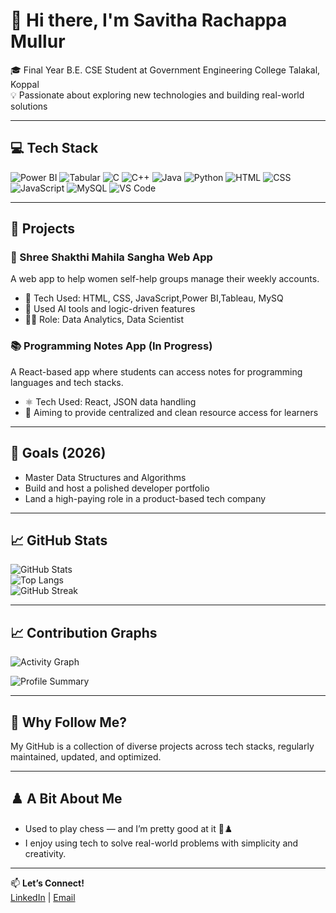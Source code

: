 # 👋 Hi there, I'm Savitha Rachappa Mullur

🎓 Final Year B.E. CSE Student at Government Engineering College Talakal, Koppal  
💡 Passionate about exploring new technologies and building real-world solutions

---

## 💻 Tech Stack

![Power BI](https://img.shields.io/badge/Power%20BI-F2C811?style=flat&logo=powerbi&logoColor=black)
![Tabular](https://img.shields.io/badge/Tabular-CC2927?style=flat&logo=microsoftsqlserver&logoColor=white)
![C](https://img.shields.io/badge/C-00599C?style=flat&logo=c&logoColor=white)
![C++](https://img.shields.io/badge/C++-00599C?style=flat&logo=c%2B%2B&logoColor=white)
![Java](https://img.shields.io/badge/Java-007396?style=flat&logo=java&logoColor=white)
![Python](https://img.shields.io/badge/Python-3776AB?style=flat&logo=python&logoColor=white)
![HTML](https://img.shields.io/badge/HTML5-E34F26?style=flat&logo=html5&logoColor=white)
![CSS](https://img.shields.io/badge/CSS3-1572B6?style=flat&logo=css3&logoColor=white)
![JavaScript](https://img.shields.io/badge/JavaScript-F7DF1E?style=flat&logo=javascript&logoColor=black)
![MySQL](https://img.shields.io/badge/MySQL-4479A1?style=flat&logo=mysql&logoColor=white)
![VS Code](https://img.shields.io/badge/VS_Code-007ACC?style=flat&logo=visual-studio-code&logoColor=white)

---

## 🚀 Projects

### 💼 Shree Shakthi Mahila Sangha Web App
A web app to help women self-help groups manage their weekly accounts.
- 🔧 Tech Used: HTML, CSS, JavaScript,Power BI,Tableau, MySQ
- 🤖 Used AI tools and logic-driven features
- 👨‍💻 Role: Data Analytics, Data Scientist

### 📚 Programming Notes App (In Progress)
A React-based app where students can access notes for programming languages and tech stacks.
- ⚛️ Tech Used: React, JSON data handling
- 📌 Aiming to provide centralized and clean resource access for learners

---

## 🎯 Goals (2026)

- Master Data Structures and Algorithms
- Build and host a polished developer portfolio
- Land a high-paying role in a product-based tech company

---

## 📈 GitHub Stats

![GitHub Stats](https://github-readme-stats.vercel.app/api?username=rajcm17&show_icons=true&theme=radical)  
![Top Langs](https://github-readme-stats.vercel.app/api/top-langs/?username=rajcm17&layout=compact&theme=radical)  
![GitHub Streak](https://github-readme-streak-stats.herokuapp.com?user=rajcm17&theme=radical)

---
## 📈 Contribution Graphs

![Activity Graph](https://github-readme-activity-graph.vercel.app/graph?username=rajcm17&bg_color=0d1117&color=58a6ff&line=9e4c98&point=ffffff&area=true&hide_border=true)  

![Profile Summary](https://github-profile-summary-cards.vercel.app/api/cards/profile-details?username=rajcm17&theme=radical)

---


## 👀 Why Follow Me?

My GitHub is a collection of diverse projects across tech stacks, regularly maintained, updated, and optimized.

---

## ♟️ A Bit About Me

- Used to play chess — and I’m pretty good at it 🧠♟️  
- I enjoy using tech to solve real-world problems with simplicity and creativity.

---

📫 **Let’s Connect!**  
[LinkedIn](https://www.linkedin.com/in/savitha-m-50428732b)  | [Email](mullursavitha4@gmail.com)
